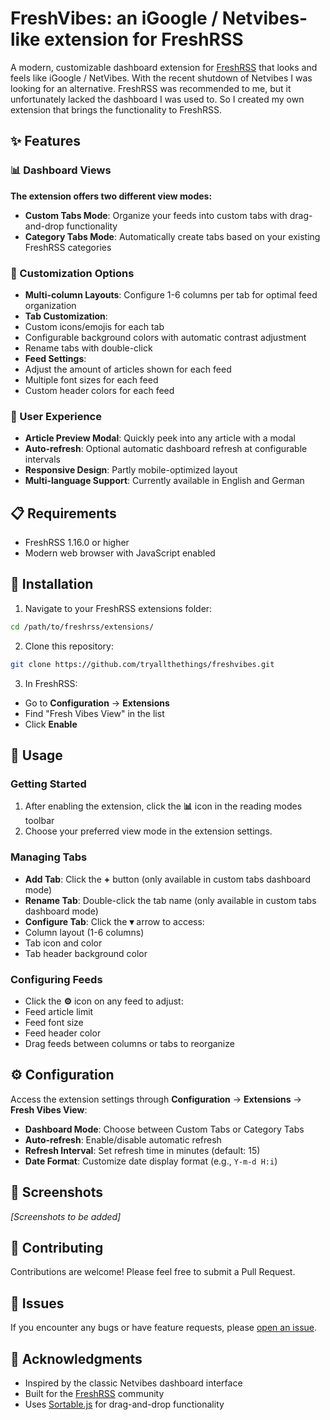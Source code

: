 # FreshVibes: an iGoogle / Netvibes-like extension for FreshRSS

A modern, customizable dashboard extension for [FreshRSS](https://freshrss.org/) that looks and feels like iGoogle / NetVibes.
With the recent shutdown of Netvibes I was looking for an alternative. FreshRSS was recommended to me, but it unfortunately lacked the dashboard I was used to. So I created my own extension that brings the functionality to FreshRSS.

## ✨ Features

### 📊 Dashboard Views
**The extension offers two different view modes:**
- **Custom Tabs Mode**: Organize your feeds into custom tabs with drag-and-drop functionality
- **Category Tabs Mode**: Automatically create tabs based on your existing FreshRSS categories

### 🎨 Customization Options
- **Multi-column Layouts**: Configure 1-6 columns per tab for optimal feed organization
- **Tab Customization**:
 - Custom icons/emojis for each tab
 - Configurable background colors with automatic contrast adjustment
 - Rename tabs with double-click
- **Feed Settings**:
 - Adjust the amount of articles shown for each feed
 - Multiple font sizes for each feed
 - Custom header colors for each feed

### 📱 User Experience
- **Article Preview Modal**: Quickly peek into any article with a modal
- **Auto-refresh**: Optional automatic dashboard refresh at configurable intervals
- **Responsive Design**: Partly mobile-optimized layout
- **Multi-language Support**: Currently available in English and German

## 📋 Requirements

- FreshRSS 1.16.0 or higher
- Modern web browser with JavaScript enabled

## 🚀 Installation

1. Navigate to your FreshRSS extensions folder:
  ```bash
  cd /path/to/freshrss/extensions/
  ```

2. Clone this repository:
  ```bash
  git clone https://github.com/tryallthethings/freshvibes.git
  ```

3. In FreshRSS:
  - Go to **Configuration** → **Extensions**
  - Find "Fresh Vibes View" in the list
  - Click **Enable**

## 🎯 Usage

### Getting Started
1. After enabling the extension, click the **📊** icon in the reading modes toolbar
2. Choose your preferred view mode in the extension settings.

### Managing Tabs
- **Add Tab**: Click the **+** button (only available in custom tabs dashboard mode)
- **Rename Tab**: Double-click the tab name (only available in custom tabs dashboard mode)
- **Configure Tab**: Click the **▾** arrow to access:
 - Column layout (1-6 columns)
 - Tab icon and color
 - Tab header background color

### Configuring Feeds
- Click the **⚙️** icon on any feed to adjust:
 - Feed article limit
 - Feed font size
 - Feed header color
- Drag feeds between columns or tabs to reorganize

## ⚙️ Configuration

Access the extension settings through **Configuration** → **Extensions** → **Fresh Vibes View**:

- **Dashboard Mode**: Choose between Custom Tabs or Category Tabs
- **Auto-refresh**: Enable/disable automatic refresh
- **Refresh Interval**: Set refresh time in minutes (default: 15)
- **Date Format**: Customize date display format (e.g., `Y-m-d H:i`)

## 🎨 Screenshots

*[Screenshots to be added]*

## 🤝 Contributing

Contributions are welcome! Please feel free to submit a Pull Request.

## 🐛 Issues

If you encounter any bugs or have feature requests, please [open an issue](https://github.com/tryallthethings/freshvibes/issues).

## 👏 Acknowledgments

- Inspired by the classic Netvibes dashboard interface
- Built for the [FreshRSS](https://freshrss.org/) community
- Uses [Sortable.js](https://sortablejs.github.io/Sortable/) for drag-and-drop functionality